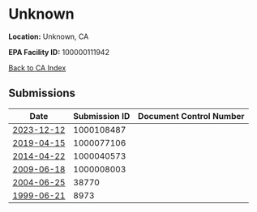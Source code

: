 # Unknown

**Location:** Unknown, CA

**EPA Facility ID:** 100000111942

[Back to CA Index](../../index.md)

## Submissions

| Date | Submission ID | Document Control Number |
|------|--------------|-------------------------|
| [2023-12-12](submissions/1000108487.md) | 1000108487 |  |
| [2019-04-15](submissions/1000077106.md) | 1000077106 |  |
| [2014-04-22](submissions/1000040573.md) | 1000040573 |  |
| [2009-06-18](submissions/1000008003.md) | 1000008003 |  |
| [2004-06-25](submissions/38770.md) | 38770 |  |
| [1999-06-21](submissions/8973.md) | 8973 |  |
